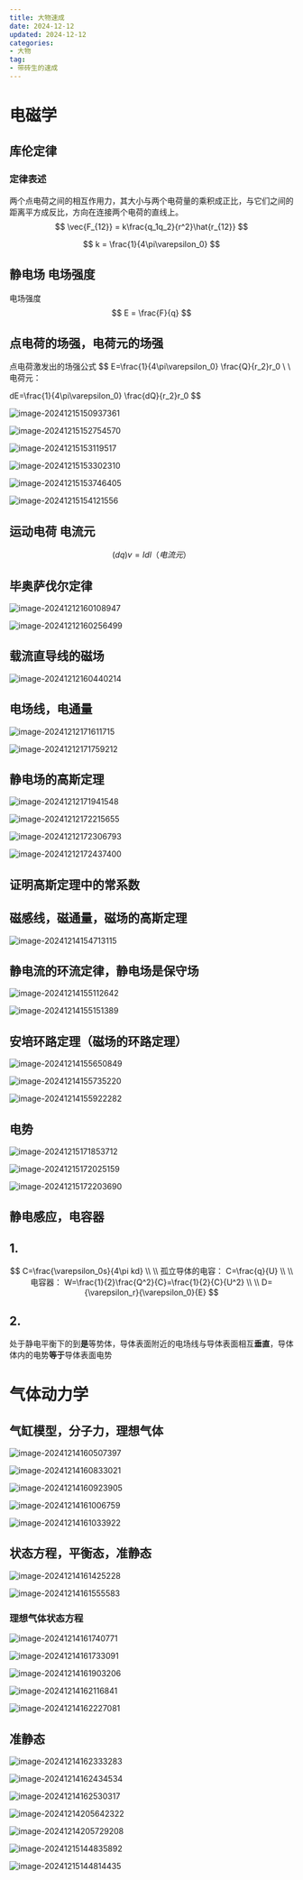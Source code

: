 ```yaml
---
title: 大物速成
date: 2024-12-12
updated: 2024-12-12
categories: 
- 大物
tag:
- 带砖生的速成
---
```



<!-- toc -->

# 电磁学

## 库伦定律

### 定律表述
两个点电荷之间的相互作用力，其大小与两个电荷量的乘积成正比，与它们之间的距离平方成反比，方向在连接两个电荷的直线上。
$$
\vec{F_{12}} = k\frac{q_1q_2}{r^2}\hat{r_{12}}
$$



$$
k = \frac{1}{4\pi\varepsilon_0}
$$


## 静电场 电场强度

电场强度
$$
E = \frac{F}{q}
$$


## 点电荷的场强，电荷元的场强

点电荷激发出的场强公式
$$
E=\frac{1}{4\pi\varepsilon_0} \frac{Q}{r_2}r_0
\\
\\
电荷元：

dE=\frac{1}{4\pi\varepsilon_0} \frac{dQ}{r_2}r_0
$$

![image-20241215150937361](https://s2.loli.net/2024/12/15/tOUMA8rhLpZwTxE.png)

![image-20241215152754570](https://s2.loli.net/2024/12/15/XrNSsnoVAtH2IWU.png)

![image-20241215153119517](https://s2.loli.net/2024/12/15/VxLZO7egpboR4zt.png)

![image-20241215153302310](https://s2.loli.net/2024/12/15/K5k4Dm6Z3dgGMUL.png)

![image-20241215153746405](C:\Users\lzy33\AppData\Roaming\Typora\typora-user-images\image-20241215153746405.png)

![image-20241215154121556](https://s2.loli.net/2024/12/15/uVxY3DwXk8jlyPC.png)

## 运动电荷 电流元

$$
(dq)v = Idl  （电流元）
$$



## 毕奥萨伐尔定律

![image-20241212160108947](https://s2.loli.net/2024/12/12/DJa68osemXCViOA.png)

![image-20241212160256499](https://s2.loli.net/2024/12/12/5bUWiNVe9cRd4sw.png)



## 载流直导线的磁场

![image-20241212160440214](https://s2.loli.net/2024/12/12/4QVqWN7O2kFs5ci.png)

## 电场线，电通量

![image-20241212171611715](https://s2.loli.net/2024/12/12/E4qyoFCbg1dQMB3.png)

![image-20241212171759212](https://s2.loli.net/2024/12/12/eNDmW5wQXEuVna9.png)

## 静电场的高斯定理

![image-20241212171941548](https://s2.loli.net/2024/12/12/EXH5QmkhFc3RtWi.png)

![image-20241212172215655](https://s2.loli.net/2024/12/12/iH7gvdSKPUlhCET.png)

![image-20241212172306793](https://s2.loli.net/2024/12/12/zQEejOsioMRuKcm.png)

![image-20241212172437400](https://s2.loli.net/2024/12/12/dUkfcrGVNFbiqMz.png)

## 证明高斯定理中的常系数

## 磁感线，磁通量，磁场的高斯定理

![image-20241214154713115](https://s2.loli.net/2024/12/14/eAjGosmUMWKkXSZ.png)

## 静电流的环流定律，静电场是保守场

![image-20241214155112642](https://s2.loli.net/2024/12/14/hwvRzcPVHbpaA8t.png)

![image-20241214155151389](https://s2.loli.net/2024/12/14/skFtlxQJV6yu2hi.png)

## 安培环路定理（磁场的环路定理）

![image-20241214155650849](https://s2.loli.net/2024/12/14/nT9D6uEkpC3gv8A.png)

![image-20241214155735220](https://s2.loli.net/2024/12/14/SRJ5CkM1PXDEfhi.png)

![image-20241214155922282](https://s2.loli.net/2024/12/14/zG7jmrfldZWkbeg.png)

## 电势

![image-20241215171853712](https://s2.loli.net/2024/12/15/cwHYnTdskgltJeL.png)

![image-20241215172025159](https://s2.loli.net/2024/12/15/FtyazHSwqZ8OXpB.png)



![image-20241215172203690](https://s2.loli.net/2024/12/15/7uPpnqsIbxCtMw6.png)

## 静电感应，电容器

## 1.

$$
C=\frac{\varepsilon_0s}{4\pi kd}
\\
\\
孤立导体的电容：
C=\frac{q}{U}
\\
\\
电容器：
W=\frac{1}{2}\frac{Q^2}{C}=\frac{1}{2}{C}{U^2}
\\
\\
D={\varepsilon_r}{\varepsilon_0}{E}
$$

## 2.

处于静电平衡下的到**是**等势体，导体表面附近的电场线与导体表面相互**垂直**，导体体内的电势**等于**导体表面电势





# 气体动力学

## 气缸模型，分子力，理想气体

![image-20241214160507397](https://s2.loli.net/2024/12/14/Wdco7gBmQbShuiK.png)

![image-20241214160833021](https://s2.loli.net/2024/12/14/AYeTBfmbiKdDt6H.png)

![image-20241214160923905](https://s2.loli.net/2024/12/14/3xl4ZWj8BX52UGT.png)

![image-20241214161006759](https://s2.loli.net/2024/12/14/EAnuMpjYOsi2FPW.png)

![image-20241214161033922](https://s2.loli.net/2024/12/14/EUaBDqtb2Rx8ICj.png)

## 状态方程，平衡态，准静态

![image-20241214161425228](https://s2.loli.net/2024/12/14/BAvxjp1zgFKSMZQ.png)

![image-20241214161555583](https://s2.loli.net/2024/12/14/t1i2qRx7ETsCfXZ.png)

### 理想气体状态方程

![image-20241214161740771](https://s2.loli.net/2024/12/14/lp3ar46vfR9KBLj.png)

![image-20241214161733091](https://s2.loli.net/2024/12/14/gWOpdfSeuDaPblm.png)

![image-20241214161903206](https://s2.loli.net/2024/12/14/DWdptCg3EF4Hb5w.png)

![image-20241214162116841](https://s2.loli.net/2024/12/14/vmLdjUaGkE93tRp.png)

![image-20241214162227081](https://s2.loli.net/2024/12/14/X976ntSiUBOPfeZ.png)

## 准静态

![image-20241214162333283](https://s2.loli.net/2024/12/14/ft4HrSvlLZc9p6b.png)

![image-20241214162434534](https://s2.loli.net/2024/12/14/Q8BvKyOCSIe4YDs.png)

![image-20241214162530317](https://s2.loli.net/2024/12/14/pH7EinYfXzRsGwy.png)

![image-20241214205642322](https://s2.loli.net/2024/12/14/MedsgqDQ2L7wOv1.png)

![image-20241214205729208](https://s2.loli.net/2024/12/14/luVmXds2z4a1qEO.png)

![image-20241215144835892](https://s2.loli.net/2024/12/15/YN84FAufTvBzLID.png)

![image-20241215144814435](https://s2.loli.net/2024/12/15/AU5P7I46VKGH2Cd.png)
